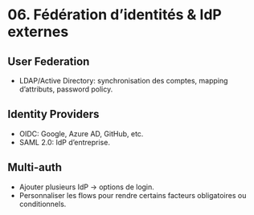 # 06. Fédération d’identités & IdP externes

## User Federation
- LDAP/Active Directory: synchronisation des comptes, mapping d’attributs, password policy.

## Identity Providers
- OIDC: Google, Azure AD, GitHub, etc.
- SAML 2.0: IdP d’entreprise.

## Multi-auth
- Ajouter plusieurs IdP → options de login.
- Personnaliser les flows pour rendre certains facteurs obligatoires ou conditionnels.
